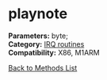 # playnote

**Parameters:** byte;  
**Category:** [IRQ routines](../categories/irq_routines.md)  
**Compatibility:** X86, M1ARM  


[Back to Methods List](../../SUMMARY.md)
